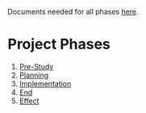 Documents needed for all phases <a href="https://github.com/MDU-C2/Intelligent-Drone-Swarm/tree/main/project-phases/governing-docs">here</a>.
<h1>Project Phases</h1>
<ol>
  <li><a href="https://github.com/MDU-C2/Intelligent-Drone-Swarm/tree/main/project-phases/pre-study">Pre-Study</a></li>
  <li><a href="https://github.com/MDU-C2/Intelligent-Drone-Swarm/tree/main/project-phases/planning">Planning</a></li>
  <li><a href="https://github.com/MDU-C2/Intelligent-Drone-Swarm/tree/main/project-phases/implementation">Implementation</a></li>
  <li><a href="https://github.com/MDU-C2/Intelligent-Drone-Swarm/tree/main/project-phases/end">End</a></li>
  <li><a href="https://github.com/MDU-C2/Intelligent-Drone-Swarm/tree/main/project-phases/effect">Effect</a></li>
</ol>
